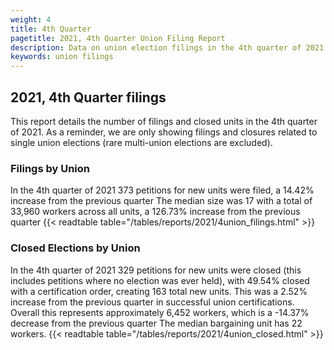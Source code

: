 ```yaml
---
weight: 4
title: 4th Quarter
pagetitle: 2021, 4th Quarter Union Filing Report
description: Data on union election filings in the 4th quarter of 2021
keywords: union filings
---
```


## 2021, 4th Quarter filings

This report details the number of filings and closed units in the 4th quarter of 2021. As a reminder, we are only showing filings and closures related to single union elections (rare multi-union elections are excluded).

### Filings by Union
In the 4th quarter of 2021 373 petitions for new units were filed, a 14.42% increase from the previous quarter The median size was 17 with a total of 33,960 workers across all units, a 126.73% increase from the previous quarter
{{< readtable table="/tables/reports/2021/4union_filings.html" >}}

### Closed Elections by Union
In the 4th quarter of 2021 329 petitions for new units were closed (this includes petitions where no election was ever held), with 49.54% closed with a certification order, creating 163 total new units. This was a 2.52% increase from the previous quarter in successful union certifications. Overall this represents approximately 6,452 workers, which is a -14.37% decrease from the previous quarter The median bargaining unit has 22 workers.
{{< readtable table="/tables/reports/2021/4union_closed.html" >}}
